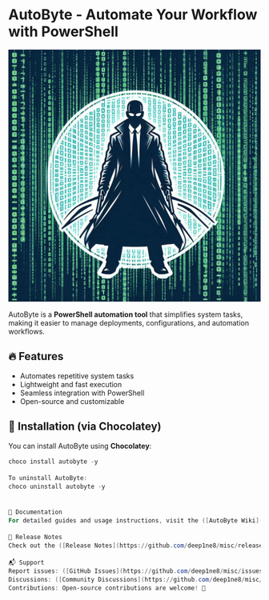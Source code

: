 # AutoByte - Automate Your Workflow with PowerShell

![AutoByte Logo](https://raw.githubusercontent.com/deep1ne8/misc/main/Autobyte_MAIN.png)

AutoByte is a **PowerShell automation tool** that simplifies system tasks, making it easier to manage deployments, configurations, and automation workflows.

## 🔥 Features
- Automates repetitive system tasks
- Lightweight and fast execution
- Seamless integration with PowerShell
- Open-source and customizable

## 🚀 Installation (via Chocolatey)
You can install AutoByte using **Chocolatey**:
```powershell
choco install autobyte -y

To uninstall AutoByte:
choco uninstall autobyte -y


📖 Documentation
For detailed guides and usage instructions, visit the ([AutoByte Wiki](https://github.com/deep1ne8/misc/wiki))

📜 Release Notes
Check out the ([Release Notes](https://github.com/deep1ne8/misc/releases)) for new updates and improvements.

📬 Support
Report issues: ([GitHub Issues](https://github.com/deep1ne8/misc/issues))
Discussions: ([Community Discussions](https://github.com/deep1ne8/misc/discussions))
Contributions: Open-source contributions are welcome! 🎉

